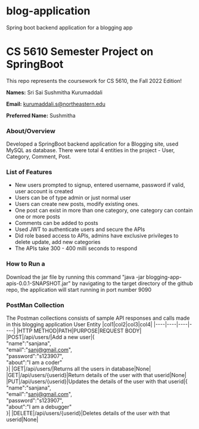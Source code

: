 # blog-application
Spring boot backend application for a blogging app
# CS 5610 Semester Project on SpringBoot 

This repo represents the coursework for CS 5610, the Fall 2022 Edition!

**Names:** Sri Sai Sushmitha Kurumaddali 
                   
**Email:**   kurumaddali.s@northeastern.edu

**Preferred Name:** Sushmitha


### About/Overview
Developed a SpringBoot backend application for a Blogging site, used MySQL as database. There were total 4 entities in the project - User, Category, Comment, Post.

### List of Features
- New users prompted to signup, entered username, password if valid, user account is created
- Users can be of type admin or just normal user
- Users can create new posts, modify existing ones.
- One post can exist in more than one category, one category can contain one or more posts
- Comments can be added to posts
- Used JWT to authenticate users and secure the APIs
- Did role based access to APIs, admins have exclusive privileges to delete update, add new categories
- The APIs take 300 - 400 milli seconds to respond
  
### How to Run a
Download the jar file by running this command "java -jar blogging-app-apis-0.0.1-SNAPSHOT.jar" by navigating to the target directory of the github repo, the application will start running in port number 9090

### PostMan Collection
The Postman collections consists of sample API responses and calls made in this blogging application
User Entity
|col1|col2|col3|col4|
|----|----|----|----|
|HTTP METHOD|PATH|PURPOSE|REQUEST BODY|
|POST|/api/users/|Add a new user|{</br>
    "name":"sanjana",</br>
    "email":"sanj@gmail.com",</br>
    "password":"s123907",</br>
    "about":"I am a coder"</br>
}|
|GET|/api/users/|Returns all the users in database|None|
|GET|/api/users/{userid}|Return details of the user with that userid|None|
|PUT|/api/users/{userid}|Updates the details of the user with that userid|{</br>
    "name":"sanjana",</br>
    "email":"sanj@gmail.com",</br>
    "password":"s123907",</br>
    "about":"I am a debugger"</br>
}|
|DELETE|/api/users/{userid}|Deletes details of the user with that userid|None|
